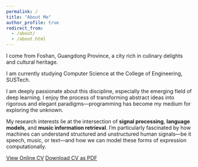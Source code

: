 ```yaml
---
permalink: /
title: "About Me"
author_profile: true
redirect_from: 
  - /about/
  - /about.html
---
```


I come from Foshan, Guangdong Province, a city rich in culinary delights and cultural heritage.

I am currently studying Computer Science at the College of Engineering, SUSTech.

I am deeply passionate about this discipline, especially the emerging field of deep learning. I enjoy the process of transforming abstract ideas into rigorous and elegant paradigms—programming has become my medium for exploring the unknown.

My research interests lie at the intersection of **signal processing**, **language models**, and **music information retrieval**. I’m particularly fascinated by how machines can understand structured and unstructured human signals—be it speech, music, or text—and how we can model these forms of expression computationally.

<div class="cv-download-links">
  <a href="{{ base_path }}/cv-json/" class="btn btn--primary">View Online CV</a>
  <a href="{{ base_path }}/files/cv_langchuhuang.pdf" class="btn btn--inverse">Download CV as PDF</a>
</div>

